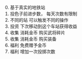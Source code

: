 0. 基于真实的地铁站
1. 投色子前进步数， 每天次数有限制
2. 不同的站 可以触发不同的操作
3. 投资 下次移动到这个车站获得收益
4. 收集 消耗金币 购买武将碎片
5. 收集 消耗金币 购买装备
6. 福利 免费赠予金币
7. 福利 增加一次投掷次数

